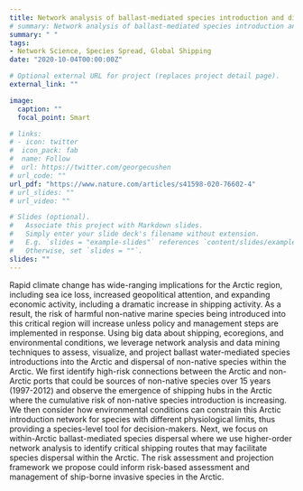 ```yaml
---
title: Network analysis of ballast-mediated species introduction and dispersal patterns in the Arctic
# summary: Network analysis of ballast-mediated species introduction and dispersal in the Arctic
summary: " "
tags:
- Network Science, Species Spread, Global Shipping
date: "2020-10-04T00:00:00Z"

# Optional external URL for project (replaces project detail page).
external_link: ""

image:
  caption: ""
  focal_point: Smart

# links:
# - icon: twitter
#  icon_pack: fab
#  name: Follow
#  url: https://twitter.com/georgecushen
# url_code: ""
url_pdf: "https://www.nature.com/articles/s41598-020-76602-4"
# url_slides: ""
# url_video: ""

# Slides (optional).
#   Associate this project with Markdown slides.
#   Simply enter your slide deck's filename without extension.
#   E.g. `slides = "example-slides"` references `content/slides/example-slides.md`.
#   Otherwise, set `slides = ""`.
slides: ""
---
```


Rapid climate change has wide-ranging implications for the Arctic region, including sea ice loss, increased geopolitical attention, and expanding economic activity, including a dramatic increase in shipping activity. As a result, the risk of harmful non-native marine species being introduced into this critical region will increase unless policy and management steps are implemented in response. Using big data about shipping, ecoregions, and environmental conditions, we leverage network analysis and data mining techniques to assess, visualize, and project ballast water-mediated species introductions into the Arctic and dispersal of non-native species within the Arctic. We first identify high-risk connections between the Arctic and non-Arctic ports that could be sources of non-native species over 15 years (1997-2012) and observe the emergence of shipping hubs in the Arctic where the cumulative risk of non-native species introduction is increasing. We then consider how environmental conditions can constrain this Arctic introduction network for species with different physiological limits, thus providing a species-level tool for decision-makers. Next, we focus on within-Arctic ballast-mediated species dispersal where we use higher-order network analysis to identify critical shipping routes that may facilitate species dispersal within the Arctic. The risk assessment and projection framework we propose could inform risk-based assessment and management of ship-borne invasive species in the Arctic.